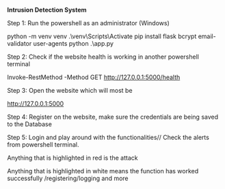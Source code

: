 **Intrusion Detection System**

Step 1: Run the powershell as an administrator (Windows)

python -m venv venv
.\venv\Scripts\Activate
pip install flask bcrypt email-validator user-agents
python .\app.py

Step 2: Check if the website health is working in another powershell terminal

Invoke-RestMethod -Method GET http://127.0.0.1:5000/health

Step 3: Open the website which will most be 

http://127.0.0.1:5000

Step 4: Register on the website, make sure the credentials are being saved to the Database

Step 5: Login and play around with the functionalities// Check the alerts from powershell terminal.

Anything that is highlighted in red is the attack

Anything that is highlighted in white means the function has worked successfully /registering/logging and more


